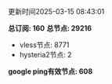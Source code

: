 更新时间2025-03-15 08:43:01

**总订阅: 160**
**总节点: 29216**
- vless节点: 8771
- hysteria2节点: 2

**google ping有效节点: 608**
